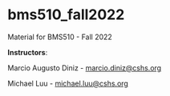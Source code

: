 # bms510_fall2022

Material for BMS510 - Fall 2022

**Instructors**:

Marcio Augusto Diniz - marcio.diniz@cshs.org

Michael Luu - michael.luu@cshs.org

